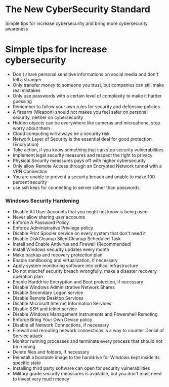 # The New CyberSecurity Standard
Simple tips for increase cybersecurity and bring more cybersecurity awareness

# Simple tips for increase cybersecurity

+ Don't share personal sensitive informations on social media and don't tell a stranger
+ Only transfer money to someone you trust, but companies can still make real mistakes
+ Only use passwords with a certain level of complexity to make it harder guessing
+ Remember to follow your own rules for security and defensive policies
+ A firearm (Weapon) should not makes you feel safer on personal security, neither on cybersecurity
+ Hidden objects can be everywhere like cameras and microphone, stop worry about them
+ Cloud computing will always be a security risk
+ Network Layer of Security is the essential deal for good protection (Encryption)
+ Take action, if you know something that can stop security vulnerabilities
+ Implement legal security measures and respect the right to privacy
+ Physical Security meassures pays off with higher cybersecurity
+ Only allow Remote Access through an Encrypted Network tunnel with a VPN Connection
+ You are unable to prevent a security breach and unable to make 100 percent security
+ use ssh keys for connecting to server rather than passwords

### Windows Security Hardening

+ Disable All User Accounts that you might not know is being used
+ Never allow sharing user accounts
+ Enforce A Password Policy
+ Enforce Administrative Privilege policy
+ Disable Print Spooler service on every system that don't need it
+ Disable DiskCleanup SilentCleanup Scheduled Task
+ Install and Enable Antivirus and Firewall (Recommended)
+ Install Windows security updates every month
+ Make backup and recovery protection plan
+ Enable sandboxing and virtualization, if necessary
+ Apply system monitoring software into critical infrastructure
+ Do not mischef security breach wrongfully, make a disaster recovery operation plan
+ Enable Harddrive Encryption and Boot protection, if necessary
+ Disable Windows Administrative Network Shares
+ Disable Secondary Logon service
+ Disable Remote Desktop Services
+ Disable Microsoft Internet Information Services
+ Disable SSH and telnet service
+ Disable Windows Management Instruments and Powershell Remoting
+ Enforce Bring Your Own Device policy
+ Disable all Network Connections, if necessary
+ Firewall and rerouting network connections is a way to counter Denial of Service attack
+ Monitor running processes and terminate every process that should not be running
+ Delete files and folders, if necessary
+ Reinstall a bootable image to the harddrive for Windows kept inside its specific state
+ Installing third party software can open for security vulnerabilities
+ Military grade security meassures is available, but you don't must need to invest very much money
